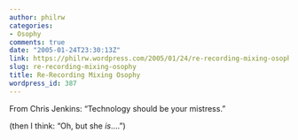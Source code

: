 ```yaml
---
author: philrw
categories:
- Osophy
comments: true
date: "2005-01-24T23:30:13Z"
link: https://philrw.wordpress.com/2005/01/24/re-recording-mixing-osophy/
slug: re-recording-mixing-osophy
title: Re-Recording Mixing Osophy
wordpress_id: 387
---
```


From Chris Jenkins: “Technology should be your mistress.”




(then I think: “Oh, but she _is_....”)




